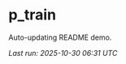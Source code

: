 # p_train

Auto-updating README demo.

<!--START_SECTION:status-->
_Last run: 2025-10-30 06:31 UTC_
<!--END_SECTION:status-->





























































































































































































































































































































































































































































































































































































































































































































































































































































































































































































































































































































































































































































































































































































































































































































































































































































